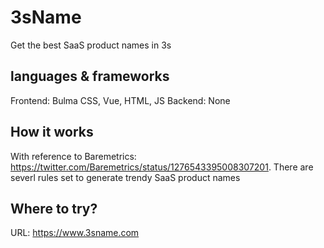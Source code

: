 # 3sName
Get the best SaaS product names in 3s

## languages & frameworks
Frontend: Bulma CSS, Vue, HTML, JS
Backend: None

## How it works
With reference to Baremetrics: https://twitter.com/Baremetrics/status/1276543395008307201. There are severl rules set to generate trendy SaaS product names

## Where to try?
URL: https://www.3sname.com